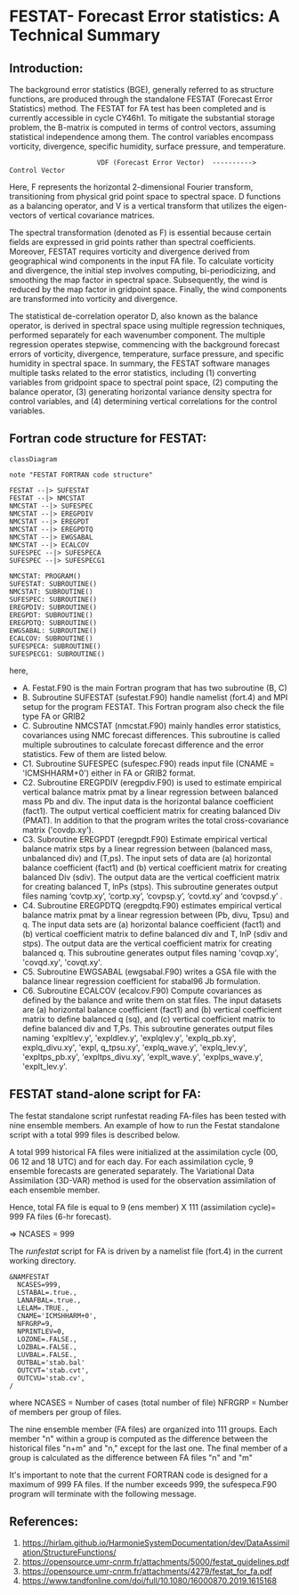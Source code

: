 # FESTAT- Forecast Error statistics: A Technical Summary

## Introduction: 

The background error statistics (BGE), generally referred to as structure functions, are produced through the standalone FESTAT (Forecast Error Statistics) method. The FESTAT for FA test has been completed and is currently accessible in cycle CY46h1. To mitigate the substantial storage problem, the B-matrix is computed in terms of control vectors, assuming statistical independence among them. The control variables encompass vorticity, divergence, specific humidity, surface pressure, and temperature.

                          VDF (Forecast Error Vector)  ---------->    Control Vector

Here, F represents the horizontal 2-dimensional Fourier transform, transitioning from physical grid point space to spectral space. D functions as a balancing operator, and V is a vertical transform that utilizes the eigen-vectors of vertical covariance matrices.

The spectral transformation (denoted as F) is essential because certain fields are expressed in grid points rather than spectral coefficients. Moreover, FESTAT requires vorticity and divergence derived from geographical wind components in the input FA file. To calculate vorticity and divergence, the initial step involves computing, bi-periodicizing, and smoothing the map factor in spectral space. Subsequently, the wind is reduced by the map factor in gridpoint space. Finally, the wind components are transformed into vorticity and divergence.

The statistical de-correlation operator D, also known as the balance operator, is derived in spectral space using multiple regression techniques, performed separately for each wavenumber component. The multiple regression operates stepwise, commencing with the background forecast errors of vorticity, divergence, temperature, surface pressure, and specific humidity in spectral space. In summary, the FESTAT software manages multiple tasks related to the error statistics, including (1) converting variables from gridpoint space to spectral point space, (2) computing the balance operator, (3) generating horizontal variance density spectra for control variables, and (4) determining vertical correlations for the control variables.


## Fortran code structure for FESTAT:

```mermaid
classDiagram

note "FESTAT FORTRAN code structure"

FESTAT --|> SUFESTAT
FESTAT --|> NMCSTAT
NMCSTAT --|> SUFESPEC
NMCSTAT --|> EREGPDIV
NMCSTAT --|> EREGPDT
NMCSTAT --|> EREGPDTQ
NMCSTAT --|> EWGSABAL
NMCSTAT --|> ECALCOV
SUFESPEC --|> SUFESPECA
SUFESPEC --|> SUFESPECG1

NMCSTAT: PROGRAM()
SUFESTAT: SUBROUTINE()
NMCSTAT: SUBROUTINE()
SUFESPEC: SUBROUTINE()
EREGPDIV: SUBROUTINE()
EREGPDT: SUBROUTINE()
EREGPDTQ: SUBROUTINE()
EWGSABAL: SUBROUTINE()
ECALCOV: SUBROUTINE()
SUFESPECA: SUBROUTINE()
SUFESPECG1: SUBROUTINE()
```
here,
- A.	Festat.F90 is the main Fortran program that has two subroutine (B, C)
- B.	Subroutine SUFESTAT (sufestat.F90) handle namelist (fort.4) and MPI setup for the program FESTAT. This Fortran program also check the file type FA or GRIB2
- C.	Subroutine NMCSTAT (nmcstat.F90) mainly handles error statistics, covariances using NMC forecast differences. This subroutine is called multiple subroutines to calculate forecast difference and the error statistics. Few of them are listed below.
- C1. Subroutine SUFESPEC (sufespec.F90) reads input file  (CNAME = 'ICMSHHARM+0') either in FA or GRIB2 format.
- C2.  Subroutine EREGPDIV (eregpdiv.F90) is used to estimate empirical vertical balance matrix pmat by a linear regression between balanced mass Pb and div. The input data is the horizontal balance coefficient (fact1). The output vertical coefficient matrix for creating balanced Div (PMAT). In addition to that the program writes the total cross-covariance matrix ('covdp.xy').
- C3.  Subroutine EREGPDT (eregpdt.F90) Estimate empirical vertical balance matrix stps by a linear regression between (balanced mass, unbalanced div) and (T,ps). The input sets of data are (a)  horizontal balance coefficient (fact1) and (b) vertical coefficient matrix for creating balanced Div (sdiv). The output data are the vertical coefficient matrix for creating balanced T, lnPs  (stps). This subroutine generates output files naming ‘covtp.xy’, ‘cortp.xy’, ‘covpsp.y’, ‘covtd.xy’ and ‘covpsd.y’ .
- C4.  Subroutine EREGPDTQ (eregpdtq.F90) estimates empirical vertical balance matrix pmat by a linear regression between (Pb, divu, Tpsu) and q. The input data sets are (a) horizontal balance coefficient (fact1) and (b) vertical coefficient matrix to define balanced div and T, lnP (sdiv and stps). The output data are the vertical coefficient matrix for creating balanced q. This subroutine generates output files naming 'covqp.xy', 'covqd.xy', 'covqt.xy'.
- C5.  Subroutine EWGSABAL (ewgsabal.F90) writes a GSA file with the balance linear regression coefficient for stabal96 Jb formulation. 
- C6.  Subroutine ECALCOV (ecalcov.F90) Compute covariances as defined by the balance and write them on stat files. The input datasets are (a) horizontal balance coefficient (fact1) and (b) vertical coefficient matrix to define balanced q (sq), and (c) vertical coefficient matrix to define balanced div and T,Ps. This subroutine generates output files naming 'expltlev.y', 'expldlev.y', 'explqlev.y', 'explq_pb.xy', explq_divu.xy', 'expl, q_tpsu.xy', 'explq_wave.y', 'explq_lev.y', 'expltps_pb.xy', 'expltps_divu.xy', 'explt_wave.y', 'explps_wave.y', 'explt_lev.y'.

## FESTAT stand-alone script for FA:

The festat standalone script runfestat reading FA-files has been tested with nine ensemble members. An example of how to run the Festat standalone script with a total 999 files is described below.

A total 999 historical FA files were initialized at the assimilation cycle (00, 06 12 and 18 UTC) and for each day. For each assimilation cycle, 9 ensemble forecasts are generated separately. The Variational Data Assimilation (3D-VAR) method is used for the observation assimilation of each ensemble member.

Hence, total FA file is equal to  9 (ens member) X  111 (assimilation cycle)= 999 FA files (6-hr forecast). 

=> NCASES = 999

The _runfestat_ script for FA is driven by a namelist file (fort.4) in the current working directory.

```
&NAMFESTAT
  NCASES=999,
  LSTABAL=.true.,
  LANAFBAL=.true.,
  LELAM=.TRUE.,
  CNAME='ICMSHHARM+0',
  NFRGRP=9,
  NPRINTLEV=0,
  LOZONE=.FALSE.,
  LOZBAL=.FALSE.,
  LUVBAL=.FALSE.,
  OUTBAL='stab.bal'
  OUTCVT='stab.cvt',
  OUTCVU='stab.cv',
/
```

where 
NCASES = Number of cases (total number of file)
NFRGRP = Number of members per group of files.



The nine ensemble member (FA files) are organized into 111 groups. Each member "n" within a group is computed as the difference between the historical files "n+m" and "n," except for the last one. The final member of a group is calculated as the difference between FA files "n" and "m"

It's important to note that the current FORTRAN code is designed for a maximum of 999 FA files. If the number exceeds 999, the sufespeca.F90 program will terminate with the following message.


## References:

1.	https://hirlam.github.io/HarmonieSystemDocumentation/dev/DataAssimilation/StructureFunctions/
2.	https://opensource.umr-cnrm.fr/attachments/5000/festat_guidelines.pdf
3.	https://opensource.umr-cnrm.fr/attachments/4279/festat_for_fa.pdf
4.	https://www.tandfonline.com/doi/full/10.1080/16000870.2019.1615168




